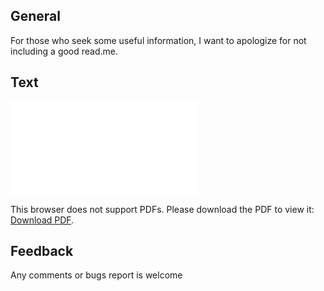 ## General
For those who seek some useful information, I want to apologize for not including a good read.me.

## Text
<object data="ProgettoWINSOME_v2.pdf" type="application/pdf" width="700px" height="700px">
    <embed src="ProgettoWINSOME_v2.pdf">
        <p>This browser does not support PDFs. Please download the PDF to view it: <a href="ProgettoWINSOME_v2.pdf">Download PDF</a>.</p>
    </embed>
</object>

## Feedback
Any comments or bugs report is welcome
